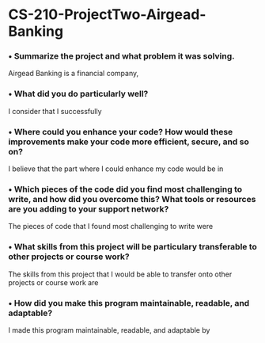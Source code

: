 # CS-210-ProjectTwo-Airgead-Banking

### •	**Summarize the project and what problem it was solving.**


Airgead Banking is a financial company,


### •	**What did you do particularly well?**


I consider that I successfully 


### •	**Where could you enhance your code? How would these improvements make your code more efficient, secure, and so on?**


I believe that the part where I could enhance my code would be in


### •	**Which pieces of the code did you find most challenging to write, and how did you overcome this? What tools or resources are you adding to your support network?**


The pieces of code that I found most challenging to write were


### •	**What skills from this project will be particulary transferable to other projects or course work?**


The skills from this project that I would be able to transfer onto other projects or course work are


### •	**How did you make this program maintainable, readable, and adaptable?**


I made this program maintainable, readable, and adaptable by
